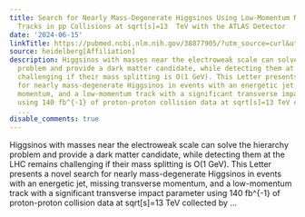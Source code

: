 ```yaml
---
title: Search for Nearly Mass-Degenerate Higgsinos Using Low-Momentum Mildly Displaced
  Tracks in pp Collisions at sqrt[s]=13  TeV with the ATLAS Detector
date: '2024-06-15'
linkTitle: https://pubmed.ncbi.nlm.nih.gov/38877905/?utm_source=curl&utm_medium=rss&utm_campaign=pubmed-2&utm_content=1FakS-2QOkCT8HsMOQP1bCRQ4YzyumYOmxmF0moLsQ3dFB1E9V&fc=20220326224207&ff=20240615180904&v=2.18.0.post9+e462414
source: heidelberg[Affiliation]
description: Higgsinos with masses near the electroweak scale can solve the hierarchy
  problem and provide a dark matter candidate, while detecting them at the LHC remains
  challenging if their mass splitting is O(1 GeV). This Letter presents a novel search
  for nearly mass-degenerate Higgsinos in events with an energetic jet, missing transverse
  momentum, and a low-momentum track with a significant transverse impact parameter
  using 140 fb^{-1} of proton-proton collision data at sqrt[s]=13 TeV collected by
  ...
disable_comments: true
---
```

Higgsinos with masses near the electroweak scale can solve the hierarchy problem and provide a dark matter candidate, while detecting them at the LHC remains challenging if their mass splitting is O(1 GeV). This Letter presents a novel search for nearly mass-degenerate Higgsinos in events with an energetic jet, missing transverse momentum, and a low-momentum track with a significant transverse impact parameter using 140 fb^{-1} of proton-proton collision data at sqrt[s]=13 TeV collected by ...